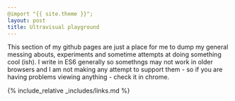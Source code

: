 ```yaml
---
@import "{{ site.theme }}";
layout: post
title: Ultravisual playground
---
```

This section of my github pages are just a place for me to dump my general messing abouts, experiments and sometime attempts at doing something cool (ish). I write in ES6 generally so somethngs may not work in older browsers and I am not making any attempt to support them - so if you are having problems viewing anything - check it in chrome.

{% include_relative _includes/links.md %}